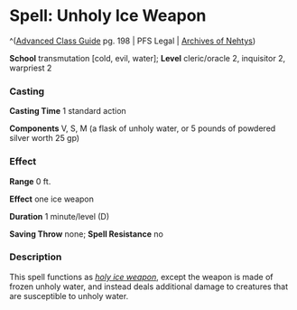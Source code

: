 # Spell: Unholy Ice Weapon

^([Advanced Class Guide][ss-unholy-ice-weapon] pg. 198 | PFS Legal | [Archives of Nehtys][sn-unholy-ice-weapon])

**School** transmutation [cold, evil, water]; **Level** cleric/oracle 2, inquisitor 2, warpriest 2

### Casting

**Casting Time** 1 standard action  

**Components** V, S, M (a flask of unholy water, or 5 pounds of powdered silver worth 25 gp)

### Effect

**Range** 0 ft.  

**Effect** one ice weapon  

**Duration** 1 minute/level (D)  

**Saving Throw** none; **Spell Resistance** no

### Description

This spell functions as _[holy ice weapon]_, except the weapon is made of frozen unholy water, and instead deals additional damage to creatures that are susceptible to unholy water.

[ss-unholy-ice-weapon]: http://paizo.com/products/btpy978v
[sn-unholy-ice-weapon]: http://www.archivesofnethys.com/SpellDisplay.aspx?ItemName=Unholy%20Ice%20Weapon
[holy ice weapon]: http://www.archivesofnethys.com/SpellDisplay.aspx?ItemName=holy%20ice%20weapon